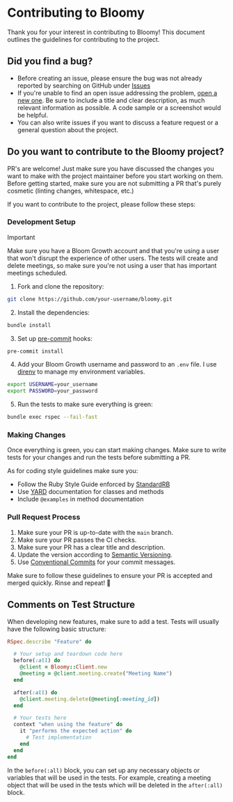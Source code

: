 # Contributing to Bloomy

Thank you for your interest in contributing to Bloomy! This document outlines the guidelines for contributing to the project.

## Did you find a bug?

- Before creating an issue, please ensure the bug was not already reported by searching on GitHub under [Issues](https://github.com/franccesco/bloomy/issues)
- If you're unable to find an open issue addressing the problem, [open a new one](https://github.com/franccesco/bloomy/issues/new). Be sure to include a title and clear description, as much relevant information as possible. A code sample or a screenshot would be helpful.
- You can also write issues if you want to discuss a feature request or a general question about the project.

## Do you want to contribute to the Bloomy project?

PR's are welcome! Just make sure you have discussed the changes you want to make with the project maintainer before you start working on them. Before getting started, make sure you are not submitting a PR that's purely cosmetic (linting changes, whitespace, etc.)

If you want to contribute to the project, please follow these steps:

### Development Setup

> [!IMPORTANT]
> Make sure you have a Bloom Growth account and that you're using a user that won't disrupt the experience of other users. The tests will create and delete meetings, so make sure you're not using a user that has important meetings scheduled.

1. Fork and clone the repository:

```sh
git clone https://github.com/your-username/bloomy.git
```

2. Install the dependencies:

```sh
bundle install
```

3. Set up [pre-commit](https://pre-commit.com) hooks:

```sh
pre-commit install
```

4. Add your Bloom Growth username and password to an `.env` file. I use [direnv](https://direnv.net/) to manage my environment variables.

```sh
export USERNAME=your_username
export PASSWORD=your_password
```

5. Run the tests to make sure everything is green:

```sh
bundle exec rspec --fail-fast
```

### Making Changes

Once everything is green, you can start making changes. Make sure to write tests for your changes and run the tests before submitting a PR.

As for coding style guidelines make sure you:

- Follow the Ruby Style Guide enforced by [StandardRB](https://github.com/standardrb/standard)
- Use [YARD](https://yardoc.org) documentation for classes and methods
- Include `@examples` in method documentation

### Pull Request Process

1. Make sure your PR is up-to-date with the `main` branch.
2. Make sure your PR passes the CI checks.
3. Make sure your PR has a clear title and description.
4. Update the version according to [Semantic Versioning](https://semver.org/).
5. Use [Conventional Commits](https://www.conventionalcommits.org/) for your commit messages.

Make sure to follow these guidelines to ensure your PR is accepted and merged quickly. Rinse and repeat! 🚀

## Comments on Test Structure

When developing new features, make sure to add a test. Tests will usually have the following basic structure:

```ruby
RSpec.describe "Feature" do

  # Your setup and teardown code here
  before(:all) do
    @client = Bloomy::Client.new
    @meeting = @client.meeting.create("Meeting Name")
  end

  after(:all) do
    @client.meeting.delete(@meeting[:meeting_id])
  end

  # Your tests here
  context "when using the feature" do
    it "performs the expected action" do
      # Test implementation
    end
  end
end
```

In the `before(:all)` block, you can set up any necessary objects or variables that will be used in the tests. For example, creating a meeting object that will be used in the tests which will be deleted in the `after(:all)` block.
